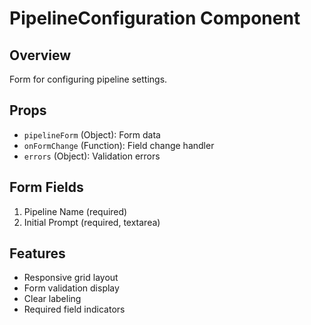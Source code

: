 # PipelineConfiguration Component

## Overview
Form for configuring pipeline settings.

## Props
- `pipelineForm` (Object): Form data
- `onFormChange` (Function): Field change handler
- `errors` (Object): Validation errors

## Form Fields
1. Pipeline Name (required)
2. Initial Prompt (required, textarea)

## Features
- Responsive grid layout
- Form validation display
- Clear labeling
- Required field indicators